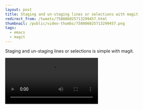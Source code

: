 ```yaml
---
layout: post
title: Staging and un-staging lines or selections with magit
redirect_from: /tweets/758086025713299457.html
thumbnail: /public/video-thumbs/758086025713299457.png
tags:
  - emacs
  - magit
---
```


Staging and un-staging lines or selections is simple with magit.

<video controls autoplay loop>
  <!-- ok the '#' char is going to be a problem ... let's get rid of them from
       all the source and hrefs, and rename the files affected. -->
  <source src="/public/videos/758086025713299457.mp4" type="video/mp4">
    Sorry your browser does not support the video tag, maybe time to upgrade?
</video>

